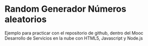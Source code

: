# Random Generador Números aleatorios
Ejemplo para practicar con el repositorio de github,
dentro del Mooc Desarrollo de Servicios en la nube con
HTML5, Javascript y Node.js

